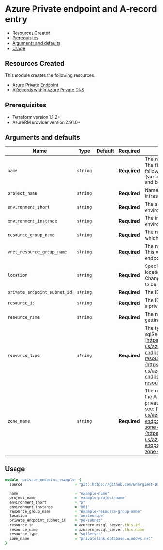 # Azure Private endpoint and A-record entry

- [Resources Created](#resources-created)
- [Prerequisites](#prerequisites)
- [Arguments and defaults](#arguments-and-defaults)
- [Usage](#usage)

## Resources Created

This module creates the following resources.

- [Azure Private Endpoint](https://registry.terraform.io/providers/hashicorp/azurerm/latest/docs/resources/private_endpoint)
- [A Records within Azure Private DNS](https://registry.terraform.io/providers/hashicorp/azurerm/latest/docs/resources/private_dns_a_record)

## Prerequisites

- Terraform version 1.1.2+
- AzureRM provider version 2.91.0+

## Arguments and defaults

| Name | Type | Default | Required | Description |
|-|-|-|-|-|
| `name` | `string` | | **Required** | The name of the private endpoint. The final name of the resource will follow this syntax `pe-{var.name}-${var.environment_short}` and be in lowercase. |
| `project_name` | `string` | | **Required** | Name of the project this infrastructure is a part of. |
| `environment_short` | `string` | | **Required** | The short value name of your environment. |
| `environment_instance` | `string` | | **Required** |  The instance number of your environment. |
| `resource_group_name` | `string` | | **Required** | The name of the resource group in which to create the Function App. |
| `vnet_resource_group_name` | `string` | | **Required** | The name of the vnet resource group. This will be used to link the private endpoint to the private dns zone |
| `location` | `string` | | **Required** | Specifies the supported Azure location where the resource exists. Changing this forces a new resource to be created. |
| `private_endpoint_subnet_id` | `string` | |  **Required**|  The ID of the private endpoint subnet |
| `resource_id` | `string` | | **Required**|  The ID of the resource that is getting a private endpoint |
| `resource_name` | `string` | | **Required**|  The name of the resource that is getting a private endpoint |
| `resource_type` | `string` | | **Required**|  The type of the resouce (fx. sqlServer) see: [https://docs.microsoft.com/en-us/azure/private-link/private-endpoint-overview#private-link-resource](https://docs.microsoft.com/en-us/azure/private-link/private-endpoint-overview#private-link-resource) |
| `zone_name` | `string` |  | **Required**| The name of the private dns zone that the A-record will be applied to (fx. privatelink.database.windows.net) see: [https://docs.microsoft.com/en-us/azure/private-link/private-endpoint-dns#azure-services-dns-zone-configuration](https://docs.microsoft.com/en-us/azure/private-link/private-endpoint-dns#azure-services-dns-zone-configuration) |

## Usage

```ruby
module "private_endpoint_example" { 
  source                        = "git::https://github.com/Energinet-DataHub/geh-terraform-modules.git//azure/private-endpoint?ref=6.0.0"

  name                          = "example-name"
  project_name                  = "example-project-name"
  environment_short             = "p"
  environment_instance          = "001"
  resource_group_name           = "example-resource-group-name"
  location                      = "westeurope"
  private_endpoint_subnet_id    = "pe-subnet"
  resource_id                   = azurerm_mssql_server.this.id
  resource_name                 = azurerm_mssql_server.this.name
  resource_type                 = "sqlServer"
  zone_name                     = "privatelink.database.windows.net"
}
